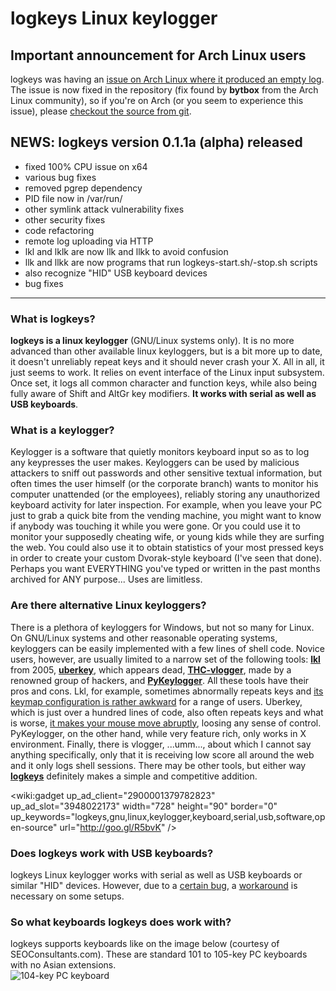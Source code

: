 # logkeys Linux keylogger #


## Important announcement for Arch Linux users ##
logkeys was having an [issue on Arch Linux where it produced an empty log](http://code.google.com/p/logkeys/issues/detail?id=60). The issue is now fixed in the repository (fix found by **bytbox** from the Arch Linux community), so if you're on Arch (or you seem to experience this issue), please [checkout the source from git](http://code.google.com/p/logkeys/source/checkout).

## NEWS: logkeys version 0.1.1a (alpha) released ##
  * fixed 100% CPU issue on x64
  * various bug fixes
  * removed pgrep dependency
  * PID file now in /var/run/
  * other symlink attack vulnerability fixes
  * other security fixes
  * code refactoring
  * remote log uploading via HTTP
  * lkl and lklk are now llk and llkk to avoid confusion
  * llk and llkk are now programs that run logkeys-start.sh/-stop.sh scripts
  * also recognize "HID" USB keyboard devices
  * bug fixes


---

### What is logkeys? ###
**logkeys is a linux keylogger** (GNU/Linux systems only). It is no more advanced than other available linux keyloggers, but is a bit more up to date, it doesn't unreliably repeat keys and it should never crash your X. All in all, it just seems to work. It relies on event interface of the Linux input subsystem. Once set, it logs all common character and function keys, while also being fully aware of Shift and AltGr key modifiers. **It works with serial as well as USB keyboards**.

### What is a keylogger? ###
Keylogger is a software that quietly monitors keyboard input so as to log any keypresses the user makes. Keyloggers can be used by malicious attackers to sniff out passwords and other sensitive textual information, but often times the user himself (or the corporate branch) wants to monitor his computer unattended (or the employees), reliably storing any unauthorized keyboard activity for later inspection. For example, when you leave your PC just to grab a quick bite from the vending machine, you might want to know if anybody was touching it while you were gone. Or you could use it to monitor your supposedly cheating wife, or young kids while they are surfing the web. You could also use it to obtain statistics of your most pressed keys in order to create your custom Dvorak-style keyboard (I've seen that done). Perhaps you want EVERYTHING you've typed or written in the past months archived for ANY purpose... Uses are limitless.

### Are there alternative Linux keyloggers? ###
There is a plethora of keyloggers for Windows, but not so many for Linux.
On GNU/Linux systems and other reasonable operating systems, keyloggers can be easily implemented with a few lines of shell code. Novice users, however, are usually limited to a narrow set of the following tools: **[lkl](http://sourceforge.net/projects/lkl/)** from 2005, **[uberkey](http://gnu.ethz.ch/linuks.mine.nu/uberkey/)**, which appears dead, **[THC-vlogger](http://freeworld.thc.org/releases.php?q=vlogger)**, made by a renowned group of hackers, and **[PyKeylogger](http://pykeylogger.sourceforge.net/)**. All these tools have their pros and cons. Lkl, for example, sometimes abnormally repeats keys and [its keymap configuration is rather awkward](http://www.google.com/search?q=lkl+keymap) for a range of users. Uberkey, which is just over a hundred lines of code, also often repeats keys and what is worse, [it makes your mouse move abruptly](http://www.google.com/search?q=uberkey+mouse+problem), loosing any sense of control. PyKeylogger, on the other hand, while very feature rich, only works in X environment. Finally, there is vlogger, ...umm..., about which I cannot say anything specifically, only that it is receiving low score all around the web and it only logs shell sessions. There may be other tools, but either way **[logkeys](http://code.google.com/p/logkeys/downloads/)** definitely makes a simple and competitive addition.

<wiki:gadget up\_ad\_client="2900001379782823" up\_ad\_slot="3948022173" width="728" height="90" border="0" up\_keywords="logkeys,gnu,linux,keylogger,keyboard,serial,usb,software,open-source" url="http://goo.gl/R5bvK" />

### Does logkeys work with USB keyboards? ###
logkeys Linux keylogger works with serial as well as USB keyboards or similar "HID" devices. However, due to a [certain bug](http://code.google.com/p/logkeys/issues/detail?id=42), a [workaround](http://code.google.com/p/logkeys/wiki/Documentation#Empty_log_file_or_%27Couldn%27t_determine_keyboard_device&) is necessary on some setups.

### So what keyboards logkeys does work with? ###
logkeys supports keyboards like on the image below (courtesy of SEOConsultants.com). These are standard 101 to 105-key PC keyboards with no Asian extensions.<br />
<img src='http://wiki.logkeys.googlecode.com/git/images/keyboard.png' alt='104-key PC keyboard' />

